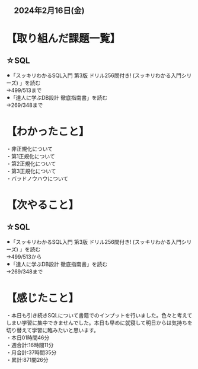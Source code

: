 ## 　2024年2月16日(金)
# 【取り組んだ課題一覧】
## ☆SQL
⚫︎「スッキリわかるSQL入門 第3版 ドリル256問付き! (スッキリわかる入門シリーズ) 」を読む<br>
→499/513まで<br>
⚫︎「達人に学ぶDB設計 徹底指南書」を読む<br>
→269/348まで<br>
# 【わかったこと】
・非正規化について<br>
・第1正規化について<br>
・第2正規化について<br>
・第3正規化について<br>
・バッドノウハウについて<br>
# 【次やること】
## ☆SQL
⚫︎「スッキリわかるSQL入門 第3版 ドリル256問付き! (スッキリわかる入門シリーズ) 」を読む<br>
→499/513から<br>
⚫︎「達人に学ぶDB設計 徹底指南書」を読む<br>
→269/348まで<br>
# 【感じたこと】
・本日も引き続きSQLについて書籍でのインプットを行いました。色々と考えてしまい学習に集中できませんでした。本日も早めに就寝して明日からは気持ちを切り替えて学習に臨みたいと思います。<br>
・本日01時間46分<br>
・週合計:16時間11分<br>
・月合計:37時間35分<br>
・累計:871間26分<br>
